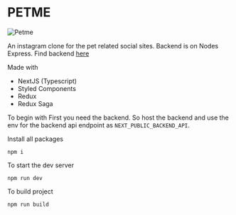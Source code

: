 # PETME

<img src="https://github.com/sonangrai/petmeFront/blob/master/public/logo.svg" alt="Petme"/>

An instagram clone for the pet related social sites.
Backend is on Nodes Express.
Find backend [here](https://github.com/sonangrai/PetMe)

Made with

- NextJS (Typescript)
- Styled Components
- Redux
- Redux Saga

To begin with
First you need the backend. So host the backend and use the env for the backend api endpoint as `NEXT_PUBLIC_BACKEND_API`.

Install all packages

```
npm i
```

To start the dev server

```
npm run dev
```

To build project

```
npm run build
```
